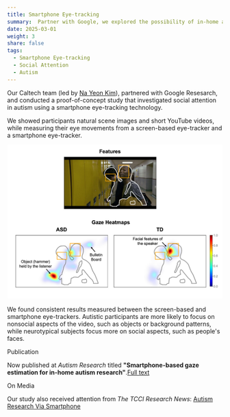 ```yaml
---
title: Smartphone Eye-tracking
summary:  Partner with Google, we explored the possibility of in-home autism research.
date: 2025-03-01
weight: 3
share: false
tags:
  - Smartphone Eye-tracking
  - Social Attention
  - Autism
---
```

<style>
.article-container {
  max-width: 90% !important;
}
</style>

Our Caltech team (led by [Na Yeon Kim](https://nayeonckim.github.io/)), partnered with Google Resesarch, and conducted a proof-of-concept study that investigated social attention in autism using a smartphone eye-tracking technology.

We showed participants natural scene images and short YouTube videos, while measuring their eye movements from a screen-based eye-tracker and a smartphone eye-tracker. 

![Heatmaps comparing the groups](google_1.png "Heatmap visualizations of gaze")

We found consistent results measured between the screen-based and smartphone eye-trackers. Autistic participants are more likely to focus on nonsocial aspects of the video, such as objects or background patterns, while neurotypical subjects focus more on social aspects, such as people's faces.

<span class="text-2xl font-bold text-red-600">Publication</span>

Now published at _Autism Research_ titled **"Smartphone-based gaze estimation for in-home autism research"**.[Full text](https://onlinelibrary.wiley.com/doi/full/10.1002/aur.3140)


<span class="text-2xl font-bold text-red-600">On Media</span>

Our study also received attention from _The TCCI Research News_: [Autism Research Via Smartphone](https://www.cheninstitute.org/news/autism-research-via-smartphone)
